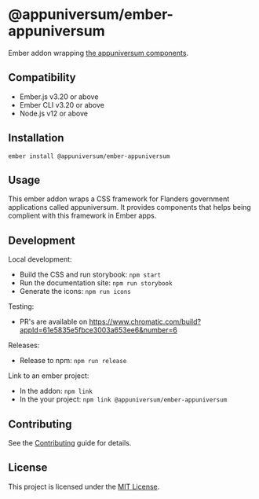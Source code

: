 @appuniversum/ember-appuniversum
==============================================================================

Ember addon wrapping [the appuniversum components](https://appuniversum.github.io/ember-appuniversum/).


Compatibility
------------------------------------------------------------------------------

* Ember.js v3.20 or above
* Ember CLI v3.20 or above
* Node.js v12 or above


Installation
------------------------------------------------------------------------------

```
ember install @appuniversum/ember-appuniversum
```


Usage
------------------------------------------------------------------------------

This ember addon wraps a CSS framework for Flanders government applications called appuniversum. It provides components that helps being complient with this framework in Ember apps.


Development
------------------------------------------------------------------------------

Local development:
- Build the CSS and run storybook: `npm start`
- Run the documentation site: `npm run storybook`
- Generate the icons: `npm run icons`

Testing:
- PR's are available on https://www.chromatic.com/build?appId=61e5835e5fbce3003a653ee6&number=6

Releases:
- Release to npm: `npm run release`

Link to an ember project:
- In the addon: `npm link`
- In the your project: `npm link @appuniversum/ember-appuniversum`

Contributing
------------------------------------------------------------------------------

See the [Contributing](CONTRIBUTING.md) guide for details.


License
------------------------------------------------------------------------------

This project is licensed under the [MIT License](LICENSE.md).
